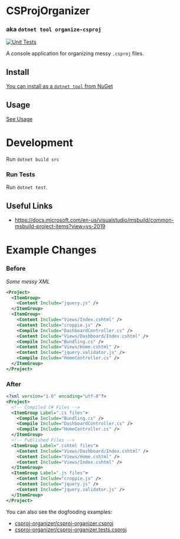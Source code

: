 # CSProjOrganizer
### aka `dotnet tool organize-csproj`
[![Unit Tests](https://github.com/RoryDuncan/csproj-organizer/workflows/.NET%20Core/badge.svg)](https://github.com/RoryDuncan/csproj-organizer/actions?query=workflow%3A%22.NET+Core%22)

A console application for organizing messy `.csproj` files.


## Install

[You can install as a `dotnet tool` from NuGet](https://www.nuget.org/packages/organize-csproj)

## Usage

[See Usage](USAGE.md)

# Development

Run `dotnet build src`

### Run Tests
Run `dotnet test`.

## Useful Links
- https://docs.microsoft.com/en-us/visualstudio/msbuild/common-msbuild-project-items?view=vs-2019


# Example Changes

### Before
_Some messy XML_
``` xml
<Project>
  <ItemGroup>
    <Content Include="jquery.js" />
  </ItemGroup>
  <ItemGroup>
    <Content Include="Views/Index.cshtml" />
    <Content Include="croppie.js" />
    <Compile Include="DashboardController.cs" />
    <Content Include="Views/Dashboard/Index.cshtml" />
    <Compile Include="Bundling.cs" />
    <Content Include="Views/Home.cshtml" />
    <Content Include="jquery.validator.js" />
    <Compile Include="HomeController.cs" />
  </ItemGroup>
</Project>
```

### After

``` xml
<?xml version="1.0" encoding="utf-8"?>
<Project>
  <!-- Compiled C# Files -->
  <ItemGroup Label=".cs files">
    <Compile Include="Bundling.cs" />
    <Compile Include="DashboardController.cs" />
    <Compile Include="HomeController.cs" />
  </ItemGroup>
  <!-- Published Files -->
  <ItemGroup Label=".cshtml files">
    <Content Include="Views/Dashboard/Index.cshtml" />
    <Content Include="Views/Home.cshtml" />
    <Content Include="Views/Index.cshtml" />
  </ItemGroup>
  <ItemGroup Label=".js files">
    <Content Include="croppie.js" />
    <Content Include="jquery.js" />
    <Content Include="jquery.validator.js" />
  </ItemGroup>
</Project>
```

You can also see the dogfooding examples:
- [csproj-organizer/csproj-organizer.csproj](csproj-organizer.csproj)
- [csproj-organizer/csproj-organizer.tests.csproj](csproj-organizer.test.csproj)